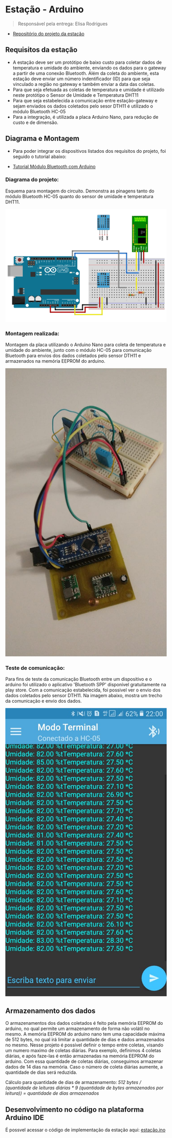 # Estação - Arduino

> Responsável pela entrega: Elisa Rodrigues

- [Repositório do projeto da estação](https://github.com/TeleDevs/SMQG-Station)

## Requisitos da estação

- A estação deve ser um protótipo de baixo custo para coletar dados de temperatura e umidade do ambiente, enviando os dados para o gateway a partir de uma conexão Bluetooth. Além da coleta do ambiente, esta estação deve enviar um número indentificador (ID) para que seja vinculado a região no gateway e também enviar a data das coletas. 
- Para que seja efetuada as coletas de temperatura e umidade é utilizado neste protótipo o Sensor de Umidade e Temperatura DHT11
- Para que seja estabelecida a comunicação entre estação-gateway e sejam enviados os dados coletados pelo sesor DTH11 é utilizado o módulo Bluetooth HC-05
- Para a integração, é utilizada a placa Arduino Nano, para redução de custo e de dimensão.

## Diagrama e Montagem

- Para poder integrar os dispositivos listados dos requisitos do projeto, foi seguido o  tutorial abaixo:

- [Tutorial Módulo Bluetooth com Arduino](https://www.filipeflop.com/blog/tutorial-modulo-bluetooth-com-arduino/)

### Diagrama do projeto:

Esquema para montagem do circuito. Demonstra as pinagens tanto do módulo Bluetooth HC-05 quanto do sensor de umidade e temperatura DHT11.

![](img/Circuito_BT_DHT11.png)

### Montagem realizada:

Montagem da placa utilizando o Arduino Nano para coleta de temperatura e umidade do ambiente, junto com o módulo HC-05 para comunicação Bluetooth para envios dos dados coletados pelo sensor DTH11 e armazenados na memória EEPROM do arduino. 

![](img/pj3_circuito.jpeg)

### Teste de comunicação:

Para fins de teste da comunicação Bluetooth entre um dispositivo e o arduino foi utilizado o aplicativo 'Bluetooth SPP' disponível gratuitamente na play store. Com a comunicação estabelecida, foi possivel ver o envio dos dados coletados pelo sensor DTH11. Na imagem abaixo, mostra um trecho da comunicação e envio dos dados.

![](img/teste_serial_BLE.jpeg)

## Armazenamento dos dados

O armazenamentos dos dados coletados é feito pela memória EEPROM do arduino, no qual permite um armazenamento de forma não volátil no mesmo. 
A memória EEPROM do arduino nano tem uma capacidade máxima de 512 bytes, no qual irá limitar a quantidade de dias e dados armazenados no mesmo.
Nesse projeto é possível definir o tempo entre coletas, visando um numero maximo de coletas diárias.
Para exemplo, definimos 4 coletas diárias, e após faze-las é então armazenadas na memória EEPROM do arduino.
Com essa quantidade de coletas diárias, conseguimos armazenar dados de 14 dias na memória.
Caso o número de coleta diárias aumente, a quantidade de dias será reduzida.

Cálculo para quantidade de dias de armazenamento:
*512 bytes / (quantidade de leituras diárias * 9 (quantidade de bytes armazenados por leitura)) = quantidade de dias armazenados*

## Desenvolvimento no código na plataforma Arduino IDE

É possvel acessar o código de implementação da estação aqui:
[estação.ino](https://github.com/TeleDevs/SMQG-Docs/blob/main/m3/estacao.ino)


